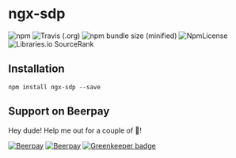 # ngx-sdp 


![npm](https://img.shields.io/npm/dm/ngx-sdp.svg)
![Travis (.org)](https://img.shields.io/travis/erdkse/ngx-sdp/master.svg)
![npm bundle size (minified)](https://img.shields.io/bundlephobia/min/ngx-sdp.svg) 
![NpmLicense](https://img.shields.io/npm/l/ngx-sdp.svg) 
![Libraries.io SourceRank](https://img.shields.io/librariesio/sourcerank/npm/ngx-sdp.svg)


## Installation

```
npm install ngx-sdp --save
```

## Support on Beerpay
Hey dude! Help me out for a couple of :beers:!

[![Beerpay](https://beerpay.io/erdkse/ngx-sdp/badge.svg?style=beer-square)](https://beerpay.io/erdkse/ngx-sdp)  [![Beerpay](https://beerpay.io/erdkse/ngx-sdp/make-wish.svg?style=flat-square)](https://beerpay.io/erdkse/ngx-sdp?focus=wish) [![Greenkeeper badge](https://badges.greenkeeper.io/erdkse/ngx-sdp.svg)](https://greenkeeper.io/)
